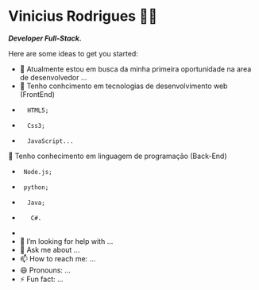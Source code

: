 # Vinicius Rodrigues  👨‍💻

***Developer Full-Stack.***

Here are some ideas to get you started:

- 🔭 Atualmente estou em busca da minha primeira oportunidade na area de desenvolvedor  ...
- 🌱 Tenho conhcimento em tecnologias de desenvolvimento web (FrontEnd)
-       HTML5;
-       Css3;
-       JavaScript...
👯 Tenho conhecimento em linguagem de programação (Back-End)
-      Node.js;
-      python;
-       Java;
-        C#.
- 
- 🤔 I’m looking for help with ...
- 💬 Ask me about ...
- 📫 How to reach me: ...
- 😄 Pronouns: ...
- ⚡ Fun fact: ...

